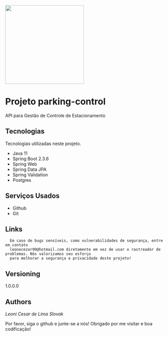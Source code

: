 <img src="https://miro.medium.com/max/700/1*-uckV8DOh3l0bCvqZ73zYg.png" width="250">

# Projeto parking-control
API para Gestão de Controle de Estacionamento


## Tecnologias

Tecnologias utilizadas neste projeto.

* Java 11
* Spring Boot 2.3.6
* Spring Web
* Spring Data JPA
* Spring Validation
* Postgres


## Serviços Usados

* Github
* Git


## Links
      Em caso de bugs sensíveis, como vulnerabilidades de segurança, entre em contato
      leonecezar99@hotmail.com diretamente em vez de usar o rastreador de problemas. Nós valorizamos seu esforço
      para melhorar a segurança e privacidade deste projeto!

  ## Versioning

  1.0.0.0


  ## Authors

  *Leoni Cesar de Lima Slovak*

  Por favor, siga o github e junte-se a nós!
  Obrigado por me visitar e boa codificação!
